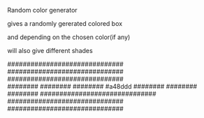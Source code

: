 Random color generator

gives a randomly gererated colored box

and depending on the chosen color(if any)

will also give different shades


############################## 
############################## 
##############################   
########              ########
########    #a48ddd   ########
########              ########
##############################
##############################
##############################